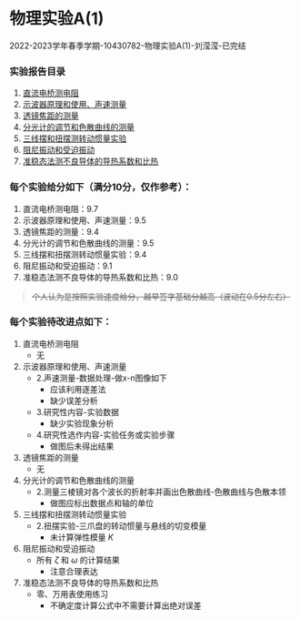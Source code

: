 # 物理实验A(1)

2022-2023学年春季学期-10430782-物理实验A(1)-刘滢滢-已完结

### 实验报告目录

1. [直流电桥测电阻](1.直流电桥测电阻/实验报告.md)
2. [示波器原理和使用、声速测量](2.示波器原理和使用、声速测量/实验报告.md)
3. [透镜焦距的测量](3.透镜焦距的测量/实验报告.md)
4. [分光计的调节和色散曲线的测量](4.分光计的调节和色散曲线的测量/实验报告.md)
5. [三线摆和扭摆测转动惯量实验](5.三线摆和扭摆测转动惯量实验/实验报告.md)
6. [阻尼振动和受迫振动](6.阻尼振动和受迫振动/实验报告.md)
7. [准稳态法测不良导体的导热系数和比热](7.准稳态法测不良导体的导热系数和比热/实验报告.md)

### 每个实验给分如下（满分10分，仅作参考）：

1. 直流电桥测电阻：9.7
2. 示波器原理和使用、声速测量：9.5
3. 透镜焦距的测量：9.4
4. 分光计的调节和色散曲线的测量：9.5
5. 三线摆和扭摆测转动惯量实验：9.4
6. 阻尼振动和受迫振动：9.1
7. 准稳态法测不良导体的导热系数和比热：9.0

> ~~个人认为是按照实验速度给分，越早签字基础分越高（波动在0.5分左右）~~

### 每个实验待改进点如下：

1. 直流电桥测电阻
   - 无
2. 示波器原理和使用、声速测量
   - 2.声速测量-数据处理-做x-n图像如下
       - 应该利用逐差法
       - 缺少误差分析
   - 3.研究性内容-实验数据
       - 缺少实验现象分析
   - 4.研究性选作内容-实验任务或实验步骤
       - 做图后未得出结果
3. 透镜焦距的测量
   - 无
4. 分光计的调节和色散曲线的测量
   - 2.测量三棱镜对各个波⻓的折射率并画出色散曲线-色散曲线与色散本领
       - 做图应标出数据点和轴的单位
5. 三线摆和扭摆测转动惯量实验
   - 2.扭摆实验-三爪盘的转动惯量与悬线的切变模量
       - 未计算弹性模量 $K$
6. 阻尼振动和受迫振动
   - 所有 $\zeta$ 和 $\omega$ 的计算结果
       - 注意合理表达
7. 准稳态法测不良导体的导热系数和比热
   - 零、万用表使用练习
       - 不确定度计算公式中不需要计算出绝对误差